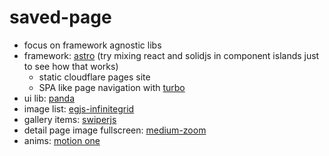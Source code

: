 # saved-page

- focus on framework agnostic libs
- framework: [astro](https://astro.build/) (try mixing react and solidjs in component islands just to see how that works)
  - static cloudflare pages site 
  - SPA like page navigation with [turbo](https://www.maxiferreira.com/blog/astro-turbo-persistent-islands/)
- ui lib: [panda](https://panda-css.com/)
- image list: [egjs-infinitegrid](https://naver.github.io/egjs-infinitegrid/)
- gallery items: [swiperjs](https://swiperjs.com/)
- detail page image fullscreen: [medium-zoom](https://github.com/francoischalifour/medium-zoom#framework-integrations)
- anims: [motion one](https://motion.dev/)
